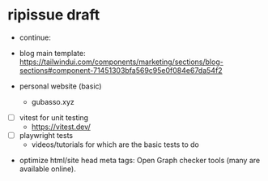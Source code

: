 # ripissue draft

- continue:

- blog main template: https://tailwindui.com/components/marketing/sections/blog-sections#component-71451303bfa569c95e0f084e67da54f2

- personal website (basic)
  - gubasso.xyz
- [ ] vitest for unit testing
  - https://vitest.dev/
- [ ] playwright tests
  - videos/tutorials for which are the basic tests to do

- optimize html/site head meta tags: Open Graph checker tools (many are available online).
